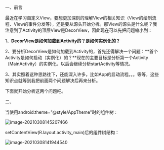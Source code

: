 一、前言

最近在学习自定义View，要想更加深刻的理解View的相关知识（View的绘制流程、View的事件分发等），还是要从源头开始分析。那View的源头是什么呢？我注意到了Activity的顶层View是DecorView，因此现在可以先把问题缩小到：

1、**DecorView是如何加载到Activity的？是如何实例化的？**

2、要分析DecorView是如何加载到Activity的，首先还得解决一个问题：**首个Activity是如何启动（实例化）的？**现在的主要目标是分析第一个Activity（MainActivity）的实例化。以后会继续分析startActivity等情况。

3、其实照着这种思路往下，还能深入许多，比如App的启动流程。。。等等，这些知识点就等到我把前面两个问题解决后再来分析。

下面就开始分析这两个问题吧。



二、



当使用android:theme="@style/AppTheme"时的组件树：

![image-20210308145207466](C:\Users\NJCS\AppData\Roaming\Typora\typora-user-images\image-20210308145207466.png)



setContentView(R.layout.activity_main)后的组件树结构：

![image-20210308141944540](C:\Users\NJCS\AppData\Roaming\Typora\typora-user-images\image-20210308141944540.png)

